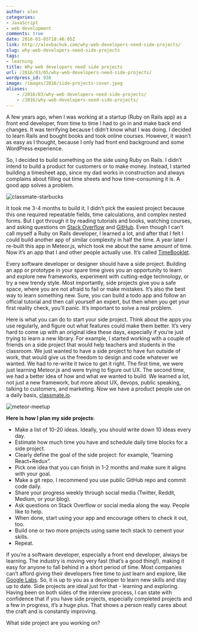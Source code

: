 ```yaml
---
author: alex
categories:
- JavaScript
- web development
comments: true
date: 2016-03-05T18:46:05Z
link: http://alexbachuk.com/why-web-developers-need-side-projects/
slug: why-web-developers-need-side-projects
tags:
- learning
title: Why web developers need side projects
url: /2016/03/05/why-web-developers-need-side-projects/
wordpress_id: 938
image: /images/2016/side-projects-cover.jpeg
aliases:
    - /2016/03/why-web-developers-need-side-projects/
    - /2016/why-web-developers-need-side-projects/
---
```


A few years ago, when I was working at a startup (Ruby on Rails app) as a front end developer,  from time to time I had to go in and make back end changes. It was terrifying because I didn’t know what I was doing. I decided to learn Rails and bought books and took online courses. However, it wasn’t as easy as I thought, because I only had front end background and some WordPress experience.

So, I decided to build something on the side using Ruby on Rails. I didn’t intend to build a product for customers or to make money. Instead, I started building a timesheet app, since my dad works in construction and always complains about filling out time sheets and how time-consuming it is. A good app solves a problem.

![classmate-starbucks](/images/2016/classmate-starbucks-1024x599.jpg)

It took me 3-4 months to build it. I didn’t pick the easiest project because this one required repeatable fields, time calculations, and complex nested forms. But I got through it by reading tutorials and books, watching courses, and asking questions on [Stack Overflow](http://stackoverflow.com/users/708621/alexndm) and [GitHub](https://github.com/abachuk). Even though I can’t call myself a Ruby on Rails developer, I learned a lot, and after that I felt I could build another app of similar complexity in half the time. A year later I re-built this app in Meteor.js, which took me about the same amount of time.  Now it’s an app that I and other people actually use. It’s called [TimeBooklet](http://timebooklet.com/).

Every software developer or designer should have a side project. Building an app or prototype in your spare time gives you an opportunity to learn and explore new frameworks, experiment with cutting-edge technology, or try a new trendy style. Most importantly, side projects give you a safe space, where you are not afraid to fail or make mistakes. It’s also the best way to learn something new. Sure, you can build a todo app and follow an official tutorial and then call yourself an expert, but then when you get your first reality check, you’ll panic. It’s important to solve a real problem.

Here is what you can do to start your side project. Think about the apps you use regularly, and figure out what features could make them better. It’s very hard to come up with an original idea these days, especially if you’re just trying to learn a new library. For example, I started working with a couple of friends on a side project that would help teachers and students in the classroom. We just wanted to have a side project to have fun outside of work, that would give us the freedom to design and code whatever we wanted. We had to re-write it twice to get it right. The first time, we were just learning Meteor.js and were trying to figure out UX. The second time, we had a better idea of how and what we wanted to build. We learned a lot, not just a new framework, but more about UX, devops, public speaking, talking to customers, and marketing. Now we have a product people use on a daily basis, [classmate.io](http://classmate.io/).

![meteor-meetup](/images/2016/meteor-meetup-1024x513.jpg)

**Here is how I plan my side projects**:

  * Make a list of 10-20 ideas. Ideally, you should write down 10 ideas every day.
  * Estimate how much time you have and schedule daily time blocks for a side project.
  * Clearly define the goal of the side project: for example, “learning React+Redux”.
  * Pick one idea that you can finish in 1-2 months and make sure it aligns with your goal.
  * Make a git repo. I recommend you use public GitHub repo and commit code daily.
  * Share your progress weekly through social media (Twitter, Reddit, Medium, or your blog).
  * Ask questions on Stack Overflow or social media along the way. People like to help.
  * When done, start using your app and encourage others to check it out, too.
  * Build one or two more projects using same tech stack to cement your skills.
  * Repeat.

If you’re a software developer, especially a front end developer, always be learning. The industry is moving very fast (that’s a good thing!), making it easy for anyone to fall behind in a short period of time. Most companies can’t afford giving their developers free time to just learn and explore, like [Google Labs](https://en.wikipedia.org/wiki/Google_Labs). So, it is up to you as a developer to learn new skills and stay up to date. Side projects are ideal just for that - learning and exploring. Having been on both sides of the interview process, I can state with confidence that if you have side projects, especially completed projects and a few in progress, it’s a huge plus. That shows a person really cares about the craft and is constantly improving.

What side project are you working on?
